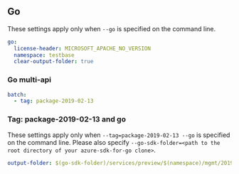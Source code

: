 ## Go

These settings apply only when `--go` is specified on the command line.

```yaml $(go)
go:
  license-header: MICROSOFT_APACHE_NO_VERSION
  namespace: testbase
  clear-output-folder: true
```

### Go multi-api

``` yaml $(go) && $(multiapi)
batch:
  - tag: package-2019-02-13
```

### Tag: package-2019-02-13 and go

These settings apply only when `--tag=package-2019-02-13 --go` is specified on the command line.
Please also specify `--go-sdk-folder=<path to the root directory of your azure-sdk-for-go clone>`.

```yaml $(tag) == 'package-2019-02-13' && $(go)
output-folder: $(go-sdk-folder)/services/preview/$(namespace)/mgmt/2019-02-13/$(namespace)
```
